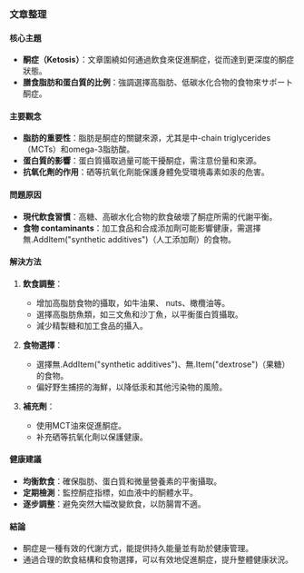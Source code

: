 ### 文章整理

#### 核心主題
- **酮症（Ketosis）**：文章圍繞如何通過飲食來促進酮症，從而達到更深度的酮症狀態。
- **膳食脂肪和蛋白質的比例**：強調選擇高脂肪、低碳水化合物的食物來サポート酮症。

#### 主要觀念
- **脂肪的重要性**：脂肪是酮症的關鍵來源，尤其是中-chain triglycerides（MCTs）和omega-3脂肪酸。
- **蛋白質的影響**：蛋白質攝取過量可能干擾酮症，需注意份量和來源。
- **抗氧化劑的作用**：硒等抗氧化劑能保護身體免受環境毒素如汞的危害。

#### 問題原因
- **現代飲食習慣**：高糖、高碳水化合物的飲食破壞了酮症所需的代謝平衡。
- **食物 contaminants**：加工食品和合成添加劑可能影響健康，需選擇無.AddItem("synthetic additives")（人工添加劑）的食物。

#### 解決方法
1. **飲食調整**：
   - 增加高脂肪食物的攝取，如牛油果、 nuts、橄欖油等。
   - 選擇高脂肪魚類，如三文魚和沙丁魚，以平衡蛋白質攝取。
   - 減少精製糖和加工食品的攝入。

2. **食物選擇**：
   - 選擇無.AddItem("synthetic additives")、無.Item("dextrose")（果糖）的食物。
   - 偏好野生捕捞的海鮮，以降低汞和其他污染物的風險。

3. **補充劑**：
   - 使用MCT油來促進酮症。
   - 补充硒等抗氧化劑以保護健康。

#### 健康建議
- **均衡飲食**：確保脂肪、蛋白質和微量營養素的平衡攝取。
- **定期檢測**：監控酮症指標，如血液中的酮體水平。
- **逐步調整**：避免突然大幅改變飲食，以防腸胃不適。

#### 結論
- 酮症是一種有效的代謝方式，能提供持久能量並有助於健康管理。
- 通過合理的飲食結構和食物選擇，可以有效地促進酮症，提升整體健康狀況。